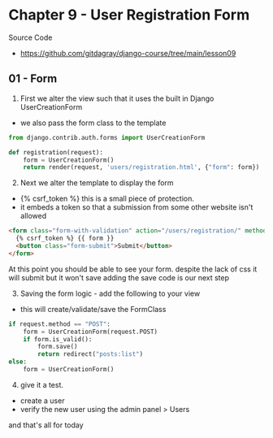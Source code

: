# Chapter 9 - User Registration Form

Source Code

- https://github.com/gitdagray/django-course/tree/main/lesson09

## 01 - Form

1. First we alter the view such that it uses the built in Django UserCreationForm

- we also pass the form class to the template

```python
from django.contrib.auth.forms import UserCreationForm

def registration(request):
    form = UserCreationForm()
    return render(request, 'users/registration.html', {"form": form})

```

2. Next we alter the template to display the form

- {% csrf_token %} this is a small piece of protection.
- it embeds a token so that a submission from some other website isn't allowed

```html
<form class="form-with-validation" action="/users/registration/" method="post">
  {% csrf_token %} {{ form }}
  <button class="form-submit">Submit</button>
</form>
```

At this point you should be able to see your form. despite the lack of css it will submit but it won't save
adding the save code is our next step

3. Saving the form logic - add the following to your view

- this will create/validate/save the FormClass

```python
if request.method == "POST":
    form = UserCreationForm(request.POST)
    if form.is_valid():
        form.save()
        return redirect("posts:list")
else:
    form = UserCreationForm()
```

4. give it a test.

- create a user
- verify the new user using the admin panel > Users

and that's all for today

